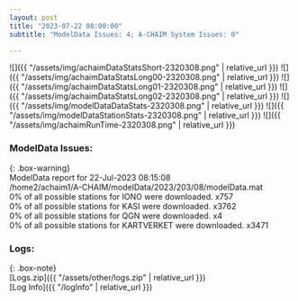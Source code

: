 ```yaml
---
layout: post
title: "2023-07-22 08:00:00"
subtitle: "ModelData Issues: 4; A-CHAIM System Issues: 0"

---
```


![]({{ "/assets/img/achaimDataStatsShort-2320308.png" | relative_url }})
![]({{ "/assets/img/achaimDataStatsLong00-2320308.png" | relative_url }})
![]({{ "/assets/img/achaimDataStatsLong01-2320308.png" | relative_url }})
![]({{ "/assets/img/achaimDataStatsLong02-2320308.png" | relative_url }})
![]({{ "/assets/img/modelDataDataStats-2320308.png" | relative_url }})
![]({{ "/assets/img/modelDataStationStats-2320308.png" | relative_url }})
![]({{ "/assets/img/achaimRunTime-2320308.png" | relative_url }})


### ModelData Issues:  
  
{: .box-warning}  
 ModelData report for 22-Jul-2023 08:15:08   
 /home2/achaim1/A-CHAIM/modelData/2023/203/08/modelData.mat   
 0% of all possible stations for IONO were downloaded. x757   
 0% of all possible stations for KASI were downloaded. x3762   
 0% of all possible stations for QGN were downloaded. x4   
 0% of all possible stations for KARTVERKET were downloaded. x3471   
  


### Logs:  
  
{: .box-note}  
[Logs.zip]({{ "/assets/other/logs.zip" | relative_url }})  
[Log Info]({{ "/logInfo" | relative_url }})  
